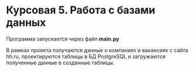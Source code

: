 # Курсовая 5. Работа с базами данных

Программа запускается через файл **main.py**

В рамках проекта получаются данные о компаниях и вакансиях с сайта hh.ru, 
проектируются таблицы в БД PostgreSQL и загружаются полученные данные в созданные таблицы.
